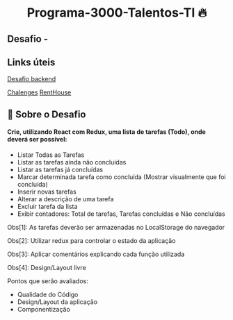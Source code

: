 <!-- Title -->
<h1 align="center"> Programa-3000-Talentos-TI 🔥</h1>

<!-- Subtitle -->
<h2> Desafio - </h2>


<!-- Sobre o Projeto -->
## Links úteis

[Desafio backend](https://github.com/CollabCodeTech/backend-challenges?tab=readme-ov-file)

[Chalenges](https://github.com/backend-br/desafios)
[RentHouse](https://github.com/sahandghavidel/mern-estate)

## 🚀 Sobre o Desafio

#### Crie, utilizando React com Redux, uma lista de tarefas (Todo), onde deverá ser possível:

- Listar Todas as Tarefas
- Listar as tarefas ainda não concluídas
- Listar as tarefas já concluídas
- Marcar determinada tarefa como concluída (Mostrar visualmente que foi concluída)
- Inserir novas tarefas
- Alterar a descrição de uma tarefa
- Excluir tarefa da lista
- Exibir contadores: Total de tarefas, Tarefas concluídas e Não concluídas

Obs[1]: As tarefas deverão ser armazenadas no LocalStorage do navegador

Obs[2]: Utilizar redux para controlar o estado da aplicação

Obs[3]: Aplicar comentários explicando cada função utilizada

Obs[4]: Design/Layout livre

Pontos que serão avaliados:
- Qualidade do Código
- Design/Layout da aplicação
- Componentização